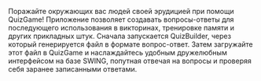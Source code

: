 Поражайте окружающих вас людей своей эрудицией при помощи QuizGame! 
Приложение позволяет создавать вопросы-ответы для последующего использования в викторинах, тренировке памяти и других прикладных штук. 
Сначала запускается QuizBuilder, через который генерируется файл в формате вопрос-ответ. 
Затем загружайте этот файл в QuizGame и наслаждайтесь удобным дружелюбным интерфейсом на базе SWING, попутная отвечая на вопросы и проверяя себя заранее записанными ответами. 
